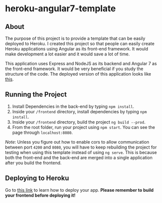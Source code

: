 # heroku-angular7-template

## About

The purpose of this project is to provide a template that can be easily deployed to Heroku.
I created this project so that people can easily create Heroku applications using Angular
as its front-end framework. It would make development a lot easier and it would save a lot
of time.


This application uses Express and NodeJS as its backend and Angular 7 as the front-end
framework. It would be very beneficial if you study the structure of the code. The deployed
version of this application looks like [this](https://heroku-angular-template.herokuapp.com).

## Running the Project

1. Install Dependencies in the back-end by typing `npm install`.
2. Inside your `/frontend` directory, install dependencies by typing `npm install`.
3. Inside your `/frontend` directory, build the project `ng build --prod`.
4. From the root folder, run your project using `npm start`. You can see the page through
`localhost:8080`.

*Note*: Unless you figure out how to enable cors to allow communication between port `4200` and 
`8080`, you will have to keep rebuilding the project for testing when using this template instead
of using `ng serve`. This is because both the front-end and the back-end are merged into a single
application after you build the frontend.

## Deploying to Heroku

Go to [this link](https://devcenter.heroku.com/articles/getting-started-with-nodejs#deploy-the-app) to
learn how to deploy your app. **Please remember to build your frontend before deploying it!**
